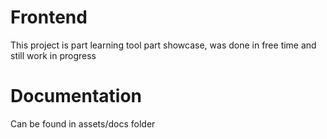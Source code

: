 # Frontend

This project is part learning tool part showcase, was done in free time and still work in progress

# Documentation

Can be found in assets/docs folder
